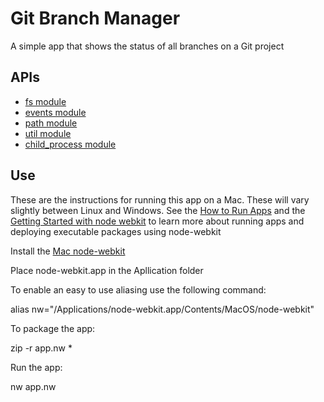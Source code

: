 # Git Branch Manager

A simple app that shows the status of all branches on a Git project

## APIs

* [fs module](http://nodejs.org/api/fs.html)
* [events module](http://nodejs.org/api/events.html)
* [path module](http://nodejs.org/api/path.html)
* [util module](http://nodejs.org/api/util.html)
* [child_process module](http://nodejs.org/api/child_process.html)

## Use

These are the instructions for running this app on a Mac. These will vary slightly between Linux and Windows. See the [How to Run Apps](https://github.com/rogerwang/node-webkit/wiki/How-to-run-apps) and the [Getting Started with node webkit](https://github.com/rogerwang/node-webkit/wiki/Getting-Started-with-node-webkit) to learn more about running apps and deploying executable packages using node-webkit

Install the [Mac node-webkit](https://s3.amazonaws.com/node-webkit/v0.8.4/node-webkit-v0.8.4-osx-ia32.zip) 

Place node-webkit.app in the Apllication folder

To enable an easy to use aliasing use the following command:

alias nw="/Applications/node-webkit.app/Contents/MacOS/node-webkit"

To package the app:

zip -r app.nw *

Run the app:

nw app.nw
